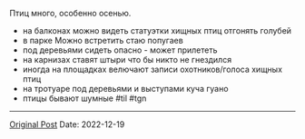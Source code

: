 Птиц много, особенно осенью.
- на балконах можно видеть статуэтки хищных птиц отгонять голубей
- в парке Можно встретить стаю попугаев
- под деревьями сидеть опасно - может прилететь 
- на карнизах ставят штыри что бы никто не гнездился
- иногда на площадках велючают записи охотников/голоса хищных птиц
- на тротуаре под деревьями и выступами куча гуано
- птицы бывают шумные #til #tgn

---
[Original Post](https://t.me/lev2tarragona/763)
Date: 2022-12-19
